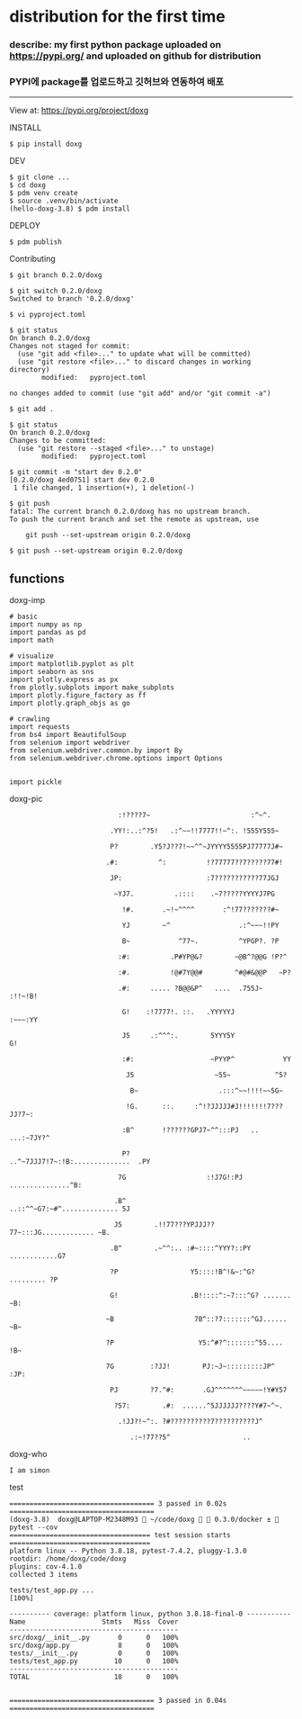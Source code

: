 # distribution for the first time

### describe: my first python package uploaded on https://pypi.org/ and uploaded on github for distribution
### PYPI에 package를 업로드하고 깃허브와 연동하여 배포


---

View at:
https://pypi.org/project/doxg

INSTALL

    $ pip install doxg
  
DEV

    $ git clone ...
    $ cd doxg
    $ pdm venv create
    $ source .venv/bin/activate
    (hello-doxg-3.8) $ pdm install
    
DEPLOY

    $ pdm publish
    
Contributing

    $ git branch 0.2.0/doxg
    
    $ git switch 0.2.0/doxg
    Switched to branch '0.2.0/doxg'
    
    $ vi pyproject.toml
    
    $ git status
    On branch 0.2.0/doxg
    Changes not staged for commit:
      (use "git add <file>..." to update what will be committed)
      (use "git restore <file>..." to discard changes in working directory)
            modified:   pyproject.toml
    
    no changes added to commit (use "git add" and/or "git commit -a")
    
    $ git add .
    
    $ git status
    On branch 0.2.0/doxg
    Changes to be committed:
      (use "git restore --staged <file>..." to unstage)
            modified:   pyproject.toml
    
    $ git commit -m "start dev 0.2.0"
    [0.2.0/doxg 4ed0751] start dev 0.2.0
     1 file changed, 1 insertion(+), 1 deletion(-)
     
    $ git push
    fatal: The current branch 0.2.0/doxg has no upstream branch.
    To push the current branch and set the remote as upstream, use
    
        git push --set-upstream origin 0.2.0/doxg
    
    $ git push --set-upstream origin 0.2.0/doxg

functions
--- 

doxg-imp

    # basic
    import numpy as np
    import pandas as pd
    import math

    # visualize
    import matplotlib.pyplot as plt
    import seaborn as sns
    import plotly.express as px
    from plotly.subplots import make_subplots
    import plotly.figure_factory as ff
    import plotly.graph_objs as go

    # crawling
    import requests
    from bs4 import BeautifulSoup
    from selenium import webdriver
    from selenium.webdriver.common.by import By
    from selenium.webdriver.chrome.options import Options


    import pickle
    
doxg-pic

                               :!????7~                         :^~^.

                             .YY!:..:^?5!   .:^~~!!7777!!~^:. !555Y555~

                             P?        .Y5?J??7!~~^^~JYYYY5555PJ77777J#~

                            .#:          ^:          !?77777??7?????77#!

                             JP:                     :7???????????77JGJ

                              ~YJ7.          .::::    .~7?????YYYYJ7PG

                                !#.       .~!~^^^^       :^!77???????#~

                                YJ        ~^                 .:^~~~!!PY

                                B~            ^77~.          ^YPGP?. ?P

                               :#:          .P#YP@&?        ~@B^?@@G !P?^

                               :#.          !@#7Y@@#        ^#@#&@@P   ~P?

                               .#:     ..... ?B@@&P^   ....  .755J~ :!!~!B!

                                G!    :!7777!. ::.   .YYYYYJ        :~~~:YY

                                J5     .:^^^:.        5YYY5Y             G!

                                :#:                   ~PYYP^            YY

                                 J5                    ~55~           ^5?

                                  B~                    .:::^~~!!!!~~5G~

                                 !G.      ::.     :^!?JJJJJ#J!!!!!!!7???JJ?7~:

                                :B^       !??????GPJ7~^^:::PJ   ..     ...:~7JY?^

                                P?            ..^~7JJJ7!7~:!B:..............  .PY

                               7G                    :!J7G!:PJ ...............^B:

                              .B^                 ..::^^~G7:~#^.............. 5J

                              J5        .!!77???YPJJJ??77~:::JG............. ~B.

                             .B^        .~^^:.. :#~::::^YYY?::PY ............G7

                             ?P                  Y5::::!B^!&~:^G? ......... ?P

                             G!                  .B!::::^:~7:::^G? ....... ~B:

                            ~B                    7B^::?7:::::::^GJ...... ~B~

                            ?P                     Y5:^#?^:::::::^55.... !B~

                            7G         :?JJ!        PJ:~J~:::::::::JP^ :JP:

                             PJ        ?7.^#:       .GJ^^^^^^^~~~~~!Y#Y57

                              ?57:        .#:  ......^5JJJJJJ????Y#7~^~.

                               .!JJ?!~^:. ?#??????????7??????????J^

                                  .:~!77??5^                  ..



doxg-who

    I am simon

test

    ==================================== 3 passed in 0.02s ====================================
    (doxg-3.8)  doxg@LAPTOP-M2348M93  ~/code/doxg   0.3.0/docker ±  pytest --cov
    =================================== test session starts ===================================
    platform linux -- Python 3.8.18, pytest-7.4.2, pluggy-1.3.0
    rootdir: /home/doxg/code/doxg
    plugins: cov-4.1.0
    collected 3 items

    tests/test_app.py ...                                                               [100%]

    ---------- coverage: platform linux, python 3.8.18-final-0 -----------
    Name                   Stmts   Miss  Cover
    ------------------------------------------
    src/doxg/__init__.py       0      0   100%
    src/doxg/app.py            8      0   100%
    tests/__init__.py          0      0   100%
    tests/test_app.py         10      0   100%
    ------------------------------------------
    TOTAL                     18      0   100%


    ==================================== 3 passed in 0.04s ====================================